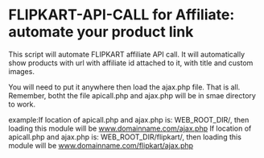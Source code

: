 # FLIPKART-API-CALL for Affiliate: automate your product link
This script will automate FLIPKART affiliate API call. It will automatically show products with url with affiliate id attached to it, with title and custom images.


You will need to put it anywhere then load the ajax.php file. That is all. Remember, botht the file apicall.php and ajax.php will be in smae directory to work.

example:If location of apicall.php and ajax.php is: WEB_ROOT_DIR/, then loading this module will be www.domainname.com/ajax.php
        If location of apicall.php and ajax.php is: WEB_ROOT_DIR/flipkart/, then loading this module will be www.domainname.com/flipkart/ajax.php
